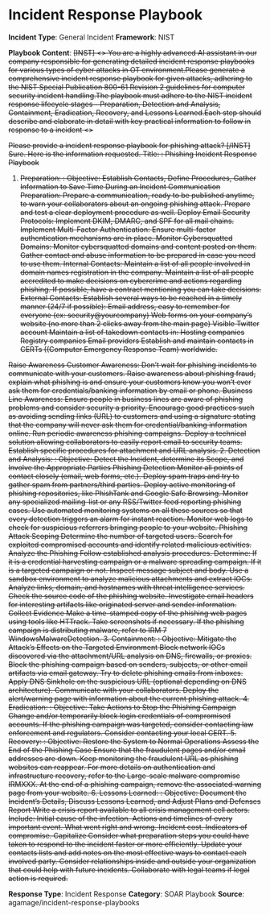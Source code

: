 # Incident Response Playbook

**Incident Type**: General Incident
**Framework**: NIST

**Playbook Content**:
<s>[INST] <<SYS>>
You are a highly advanced AI assistant in our company responsible for generating detailed incident response playbooks for various types of cyber attacks in OT environment.Please generate a comprehensive incident response playbook for given attacks, adhering to the NIST Special Publication 800-61 Revision 2 guidelines for computer security incident handling.The playbook must adhere to the NIST incident response lifecycle stages - Preparation, Detection and Analysis, Containment, Eradication, Recovery, and Lessons Learned.Each step should describe and elaborate in detail with key practical information to follow in response to a incident
<</SYS>>

Please provide a incident response playbook for phishing attack? [/INST] Sure. Here is the information requested.
Title: : Phishing Incident Response Playbook
1. Preparation: : Objective: Establish Contacts, Define Procedures, Gather Information to Save Time During an Incident
Communication Preparation:
Prepare a communication, ready to be published anytime, to warn your collaborators about an ongoing phishing attack. Prepare and test a clear deployment procedure as well.
Deploy Email Security Protocols:
Implement DKIM, DMARC, and SPF for all mail chains.
Implement Multi-Factor Authentication:
Ensure multi-factor authentication mechanisms are in place.
Monitor Cybersquatted Domains:
Monitor cybersquatted domains and content posted on them. Gather contact and abuse information to be prepared in case you need to use them.
Internal Contacts:
Maintain a list of all people involved in domain names registration in the company.
Maintain a list of all people accredited to make decisions on cybercrime and actions regarding phishing. If possible, have a contract mentioning you can take decisions.
External Contacts:
Establish several ways to be reached in a timely manner (24/7 if possible):
Email address, easy to remember for everyone (ex: security@yourcompany)
Web forms on your company’s website (no more than 2 clicks away from the main page)
Visible Twitter account
Maintain a list of takedown contacts in:
Hosting companies
Registry companies
Email providers
Establish and maintain contacts in CERTs ((Computer Emergency Response Team) worldwide.


Raise Awareness
Customer Awareness:
Don’t wait for phishing incidents to communicate with your customers. Raise awareness about phishing fraud, explain what phishing is and ensure your customers know you won’t ever ask them for credentials/banking information by email or phone.
Business Line Awareness:
Ensure people in business lines are aware of phishing problems and consider security a priority. Encourage good practices such as avoiding sending links (URL) to customers and using a signature stating that the company will never ask them for credential/banking information online.
Run periodic awareness phishing campaigns.
Deploy a technical solution allowing collaborators to easily report email to security teams.
Establish specific procedures for attachment and URL analysis.
2. Detection and Analysis: : Objective: Detect the Incident, determine its Scope, and Involve the Appropriate Parties
Phishing Detection
Monitor all points of contact closely (email, web forms, etc.).
Deploy spam traps and try to gather spam from partners/third parties.
Deploy active monitoring of phishing repositories, like PhishTank and Google Safe Browsing.
Monitor any specialized mailing-list or any RSS/Twitter feed reporting phishing cases.
Use automated monitoring systems on all these sources so that every detection triggers an alarm for instant reaction.
Monitor web logs to check for suspicious referrers bringing people to your website.
Phishing Attack Scoping
Determine the number of targeted users.
Search for exploited compromised accounts and identify related malicious activities.
Analyze the Phishing
Follow established analysis procedures.
Determine:
If it is a credential harvesting campaign or a malware spreading campaign.
If it is a targeted campaign or not.
Inspect message subject and body.
Use a sandbox environment to analyze malicious attachments and extract IOCs.
Analyze links, domain, and hostnames with threat intelligence services.
Check the source code of the phishing website.
Investigate email headers for interesting artifacts like originated server and sender information.
Collect Evidence
Make a time-stamped copy of the phishing web pages using tools like HTTrack. Take screenshots if necessary.
If the phishing campaign is distributing malware, refer to IRM 7 WindowsMalwareDetection.
3. Containment: : Objective: Mitigate the Attack’s Effects on the Targeted Environment
Block network IOCs discovered via the attachment/URL analysis on DNS, firewalls, or proxies.
Block the phishing campaign based on senders, subjects, or other email artifacts via email gateway.
Try to delete phishing emails from inboxes.
Apply DNS Sinkhole on the suspicious URL (optional depending on DNS architecture).
Communicate with your collaborators.
Deploy the alert/warning page with information about the current phishing attack.
4. Eradication: : Objective: Take Actions to Stop the Phishing Campaign
Change and/or temporarily block login credentials of compromised accounts.
If the phishing campaign was targeted, consider contacting law enforcement and regulators.
Consider contacting your local CERT.
5. Recovery: : Objective: Restore the System to Normal Operations
Assess the End of the Phishing Case
Ensure that the fraudulent pages and/or email addresses are down.
Keep monitoring the fraudulent URL as phishing websites can reappear.
For more details on authentication and infrastructure recovery, refer to the Large-scale malware compromise IRMXXX.
At the end of a phishing campaign, remove the associated warning page from your website.
6. Lessons Learned: : Objective: Document the Incident’s Details, Discuss Lessons Learned, and Adjust Plans and Defenses
Report
Write a crisis report available to all crisis management cell actors. Include:
Initial cause of the infection.
Actions and timelines of every important event.
What went right and wrong.
Incident cost.
Indicators of compromise.
Capitalize
Consider what preparation steps you could have taken to respond to the incident faster or more efficiently.
Update your contacts lists and add notes on the most effective ways to contact each involved party.
Consider relationships inside and outside your organization that could help with future incidents.
Collaborate with legal teams if legal action is required.</s>



**Response Type**: Incident Response
**Category**: SOAR Playbook
**Source**: agamage/incident-response-playbooks
